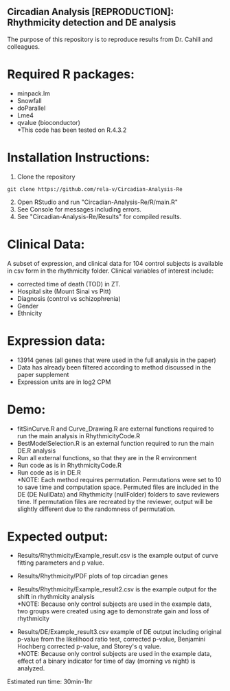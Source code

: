 ## Circadian Analysis [REPRODUCTION]: Rhythmicity detection and DE analysis 
The purpose of this repository is to reproduce results from Dr. Cahill and colleagues.

# Required R packages: 
- minpack.lm
- Snowfall
- doParallel
- Lme4
- qvalue (bioconductor) <br/>
*This code has been tested on R.4.3.2

# Installation Instructions: 
1. Clone the repository
```
git clone https://github.com/rela-v/Circadian-Analysis-Re
```
2. Open RStudio and run "Circadian-Analysis-Re/R/main.R"
3. See Console for messages including errors.
4. See "Circadian-Analysis-Re/Results" for compiled results.
# Clinical Data:
A subset of expression, and clinical data for 104 control subjects is available in csv form in the rhythmicity folder. 
Clinical variables of interest include:
- corrected time of death (TOD) in ZT. 
- Hospital site (Mount Sinai vs Pitt)
- Diagnosis (control vs schizophrenia)
- Gender 
- Ethnicity

# Expression data:  
- 13914 genes (all genes that were used in the full analysis in the paper)
- Data has already been filtered according to method discussed in the paper supplement 
- Expression units are in log2 CPM 

# Demo:
- fitSinCurve.R and Curve_Drawing.R are external functions required to run the main analysis in RhythmicityCode.R 
- BestModelSelection.R is an external function required to run the main DE.R analysis
- Run all external functions, so that they are in the R environment 
- Run code as is in RhythmicityCode.R 
- Run code as is in DE.R <br/>
*NOTE: Each method requires permutation. Permutations were set to 10 to save time and computation space. Permuted files are included in the DE (DE NullData) and Rhythmicity (nullFolder) folders to save reviewers time. If permutation files are recreated by the reviewer, output will be slightly different due to the randomness of permutation. 

# Expected output:
- Results/Rhythmicity/Example_result.csv is the example output of curve fitting parameters and p value. 
- Results/Rhythmicity/PDF plots of top circadian genes 
- Results/Rhythmicity/Example_result2.csv is the example output for the shift in rhythmicity analysis <br/>
*NOTE: Because only control subjects are used in the example data, two groups were created using age to demonstrate gain and loss of rhythmicity 

- Results/DE/Example_result3.csv example of DE output including original p-value from the likelihood ratio test, corrected p-value, Benjamini Hochberg corrected p-value, and Storey's q value. <br/>
*NOTE: Because only control subjects are used in the example data, effect of a binary indicator for time of day (morning vs night) is analyzed. 

Estimated run time: 
30min-1hr
